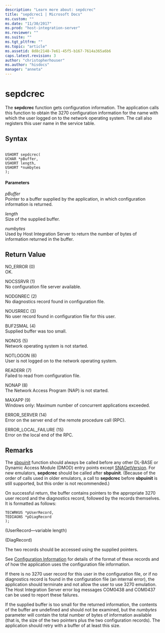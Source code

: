 ```yaml
---
description: "Learn more about: sepdcrec"
title: "sepdcrec1 | Microsoft Docs"
ms.custom: ""
ms.date: "11/30/2017"
ms.prod: "host-integration-server"
ms.reviewer: ""
ms.suite: ""
ms.tgt_pltfrm: ""
ms.topic: "article"
ms.assetid: 8d8c2148-7e61-45f5-b167-7614a365a6b6
caps.latest.revision: 3
author: "christopherhouser"
ms.author: "hisdocs"
manager: "anneta"
---
```

# sepdcrec
The **sepdcrec** function gets configuration information. The application calls this function to obtain the 3270 configuration information for the name with which the user logged on to the network operating system. The call also registers this user name in the service table.  
  
## Syntax  
  
```  
  
USHORT sepdcrec(   
UCHAR *pBuffer,  
USHORT length,  
USHORT *numbytes  
);  
```  
  
#### Parameters  
 *pBuffer*  
 Pointer to a buffer supplied by the application, in which configuration information is returned.  
  
 *length*  
 Size of the supplied buffer.  
  
 *numbytes*  
 Used by Host Integration Server to return the number of bytes of information returned in the buffer.  
  
## Return Value  
 NO_ERROR (0)  
 OK.  
  
 NOCSSRVR (1)  
 No configuration file server available.  
  
 NODGNREC (2)  
 No diagnostics record found in configuration file.  
  
 NOUSRREC (3)  
 No user record found in configuration file for this user.  
  
 BUF2SMAL (4)  
 Supplied buffer was too small.  
  
 NONOS (5)  
 Network operating system is not started.  
  
 NOTLOGON (6)  
 User is not logged on to the network operating system.  
  
 READERR (7)  
 Failed to read from configuration file.  
  
 NONAP (8)  
 The Network Access Program (NAP) is not started.  
  
 MAXAPP (9)  
 Windows only:  Maximum number of concurrent applications exceeded.  
  
 ERROR_SERVER (14)  
 Error on the server end of the remote procedure call (RPC).  
  
 ERROR_LOCAL_FAILURE (15)  
 Error on the local end of the RPC.  
  
## Remarks  
 The [sbpuinit](../core/sbpuinit1.md) function should always be called before any other DL-BASE or Dynamic Access Module (DMOD) entry points except [SNAGetVersion](../core/snagetversion1.md). For new emulators, **sepdcrec** should be called after **sbpuinit**. (Because of the order of calls used in older emulators, a call to **sepdcrec** before **sbpuinit** is still supported, but this order is not recommended.)  
  
 On successful return, the buffer contains pointers to the appropriate 3270 user record and the diagnostics record, followed by the records themselves. It is formatted as follows:  
  
```  
TECWRKUS *pUserRecord,   
TEDIAGNS *pDiagRecord   
);  
```  
  
 (UserRecord—variable length)  
  
 (DiagRecord)  
  
 The two records should be accessed using the supplied pointers.  
  
 See [Configuration Information](./configuration-information1.md) for details of the format of these records and of how the application uses the configuration file information.  
  
 If there is no 3270 user record for this user in the configuration file, or if no diagnostics record is found in the configuration file (an internal error), the application should terminate and not allow the user to use 3270 emulation. The Host Integration Server error log messages COM0438 and COM0437 can be used to report these failures.  
  
 If the supplied buffer is too small for the returned information, the contents of the buffer are undefined and should not be examined, but the *numbytes* parameter will contain the total number of bytes of information available (that is, the size of the two pointers plus the two configuration records). The application should retry with a buffer of at least this size.
